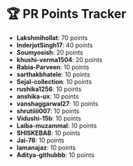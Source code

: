 # 🏆 PR Points Tracker

- **Lakshmihollat**: 70 points
- **InderjotSingh17**: 40 points
- **Soumyosish**: 20 points
- **khushi-verma1504**: 20 points
- **Rabia-Parveen**: 10 points
- **sarthakbhatele**: 10 points
- **Sejal-collection**: 10 points
- **rushika1256**: 10 points
- **anshika-ux**: 10 points
- **vanshaggarwal27**: 10 points
- **shrutiiii007**: 10 points
- **Vidushi-15b**: 10 points
- **Laiba-muzammal**: 10 points
- **SHISKEBAB**: 10 points
- **Jai-76**: 10 points
- **Iamanajaz**: 10 points
- **Aditya-githubbb**: 10 points
